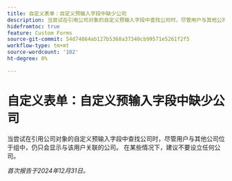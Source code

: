 ```yaml
---
title: 自定义表单：自定义预输入字段中缺少公司
description: 当尝试在引用公司对象的自定义预输入字段中查找公司时，尽管用户与其他公司位于组中，仍只会显示与该用户关联的公司。 在某些情况下，建议不要设立任何公司。
hidefromtoc: true
feature: Custom Forms
source-git-commit: 54d74864ab127b5368a37340cb99571e5261f2f5
workflow-type: tm+mt
source-wordcount: '102'
ht-degree: 0%

---
```


# 自定义表单：自定义预输入字段中缺少公司

当尝试在引用公司对象的自定义预输入字段中查找公司时，尽管用户与其他公司位于组中，仍只会显示与该用户关联的公司。 在某些情况下，建议不要设立任何公司。

_首次报告于2024年12月31日。_
